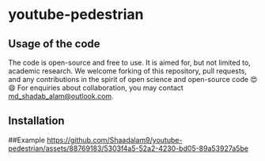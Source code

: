 # youtube-pedestrian

## Usage of the code
The code is open-source and free to use. It is aimed for, but not limited to, academic research. We welcome forking of this repository, pull requests, and any contributions in the spirit of open science and open-source code 😍😄 For enquiries about collaboration, you may contact md_shadab_alam@outlook.com.

## Installation

##Example
https://github.com/Shaadalam9/youtube-pedestrian/assets/88769183/5303f4a5-52a2-4230-bd05-89a53927a5be

